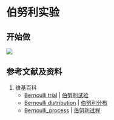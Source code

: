 # 伯努利实验

## 开始做

![](/images/概率/随机变量及其分布/伯努利实验/1a.jpg)

## 参考文献及资料

1. 维基百科
	- [Bernoulli trial](https://en.wikipedia.org/wiki/Bernoulli_trial) | [伯努利试验](https://zh.wikipedia.org/wiki/伯努利试验) 
	- [Bernoulli distribution](https://en.wikipedia.org/wiki/Bernoulli_distribution) | [伯努利分布](https://zh.wikipedia.org/wiki/伯努利分布) 
	- [Bernoulli_process](https://en.wikipedia.org/wiki/Bernoulli_process) | [伯努利过程](https://zh.wikipedia.org/wiki/伯努利过程) 